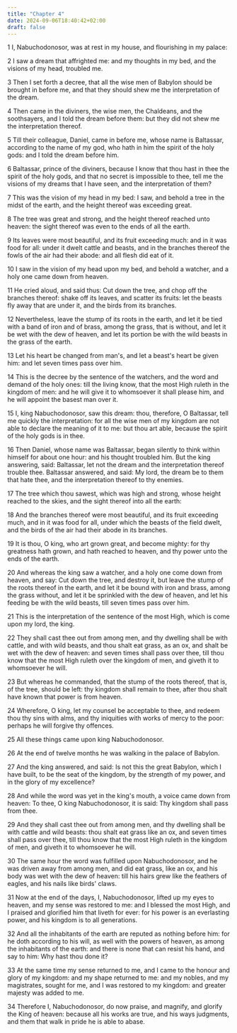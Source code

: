 ```yaml
---
title: "Chapter 4"
date: 2024-09-06T18:40:42+02:00
draft: false
---
```




1 I, Nabuchodonosor, was at rest in my house, and flourishing in my palace:

2 I saw a dream that affrighted me: and my thoughts in my bed, and the visions of my head, troubled me.

3 Then I set forth a decree, that all the wise men of Babylon should be brought in before me, and that they should shew me the interpretation of the dream.

4 Then came in the diviners, the wise men, the Chaldeans, and the soothsayers, and I told the dream before them: but they did not shew me the interpretation thereof.

5 Till their colleague, Daniel, came in before me, whose name is Baltassar, according to the name of my god, who hath in him the spirit of the holy gods: and I told the dream before him.

6 Baltassar, prince of the diviners, because I know that thou hast in thee the spirit of the holy gods, and that no secret is impossible to thee, tell me the visions of my dreams that I have seen, and the interpretation of them?

7 This was the vision of my head in my bed: I saw, and behold a tree in the midst of the earth, and the height thereof was exceeding great.

8 The tree was great and strong, and the height thereof reached unto heaven: the sight thereof was even to the ends of all the earth.

9 Its leaves were most beautiful, and its fruit exceeding much: and in it was food for all: under it dwelt cattle and beasts, and in the branches thereof the fowls of the air had their abode: and all flesh did eat of it.

10 I saw in the vision of my head upon my bed, and behold a watcher, and a holy one came down from heaven.

11 He cried aloud, and said thus: Cut down the tree, and chop off the branches thereof: shake off its leaves, and scatter its fruits: let the beasts fly away that are under it, and the birds from its branches.

12 Nevertheless, leave the stump of its roots in the earth, and let it be tied with a band of iron and of brass, among the grass, that is without, and let it be wet with the dew of heaven, and let its portion be with the wild beasts in the grass of the earth.

13 Let his heart be changed from man's, and let a beast's heart be given him: and let seven times pass over him.

14 This is the decree by the sentence of the watchers, and the word and demand of the holy ones: till the living know, that the most High ruleth in the kingdom of men: and he will give it to whomsoever it shall please him, and he will appoint the basest man over it.

15 I, king Nabuchodonosor, saw this dream: thou, therefore, O Baltassar, tell me quickly the interpretation: for all the wise men of my kingdom are not able to declare the meaning of it to me: but thou art able, because the spirit of the holy gods is in thee.

16 Then Daniel, whose name was Baltassar, began silently to think within himself for about one hour: and his thought troubled him. But the king answering, said: Baltassar, let not the dream and the interpretation thereof trouble thee. Baltassar answered, and said: My lord, the dream be to them that hate thee, and the interpretation thereof to thy enemies.

17 The tree which thou sawest, which was high and strong, whose height reached to the skies, and the sight thereof into all the earth:

18 And the branches thereof were most beautiful, and its fruit exceeding much, and in it was food for all, under which the beasts of the field dwelt, and the birds of the air had their abode in its branches.

19 It is thou, O king, who art grown great, and become mighty: for thy greatness hath grown, and hath reached to heaven, and thy power unto the ends of the earth.

20 And whereas the king saw a watcher, and a holy one come down from heaven, and say: Cut down the tree, and destroy it, but leave the stump of the roots thereof in the earth, and let it be bound with iron and brass, among the grass without, and let it be sprinkled with the dew of heaven, and let his feeding be with the wild beasts, till seven times pass over him.

21 This is the interpretation of the sentence of the most High, which is come upon my lord, the king.

22 They shall cast thee out from among men, and thy dwelling shall be with cattle, and with wild beasts, and thou shalt eat grass, as an ox, and shalt be wet with the dew of heaven: and seven times shall pass over thee, till thou know that the most High ruleth over the kingdom of men, and giveth it to whomsoever he will.

23 But whereas he commanded, that the stump of the roots thereof, that is, of the tree, should be left: thy kingdom shall remain to thee, after thou shalt have known that power is from heaven.

24 Wherefore, O king, let my counsel be acceptable to thee, and redeem thou thy sins with alms, and thy iniquities with works of mercy to the poor: perhaps he will forgive thy offences.

25 All these things came upon king Nabuchodonosor.

26 At the end of twelve months he was walking in the palace of Babylon.

27 And the king answered, and said: Is not this the great Babylon, which I have built, to be the seat of the kingdom, by the strength of my power, and in the glory of my excellence?

28 And while the word was yet in the king's mouth, a voice came down from heaven: To thee, O king Nabuchodonosor, it is said: Thy kingdom shall pass from thee.

29 And they shall cast thee out from among men, and thy dwelling shall be with cattle and wild beasts: thou shalt eat grass like an ox, and seven times shall pass over thee, till thou know that the most High ruleth in the kingdom of men, and giveth it to whomsoever he will.

30 The same hour the word was fulfilled upon Nabuchodonosor, and he was driven away from among men, and did eat grass, like an ox, and his body was wet with the dew of heaven: till his hairs grew like the feathers of eagles, and his nails like birds' claws.

31 Now at the end of the days, I, Nabuchodonosor, lifted up my eyes to heaven, and my sense was restored to me: and I blessed the most High, and I praised and glorified him that liveth for ever: for his power is an everlasting power, and his kingdom is to all generations.

32 And all the inhabitants of the earth are reputed as nothing before him: for he doth according to his will, as well with the powers of heaven, as among the inhabitants of the earth: and there is none that can resist his hand, and say to him: Why hast thou done it?

33 At the same time my sense returned to me, and I came to the honour and glory of my kingdom: and my shape returned to me: and my nobles, and my magistrates, sought for me, and I was restored to my kingdom: and greater majesty was added to me.

34 Therefore I, Nabuchodonosor, do now praise, and magnify, and glorify the King of heaven: because all his works are true, and his ways judgments, and them that walk in pride he is able to abase.

